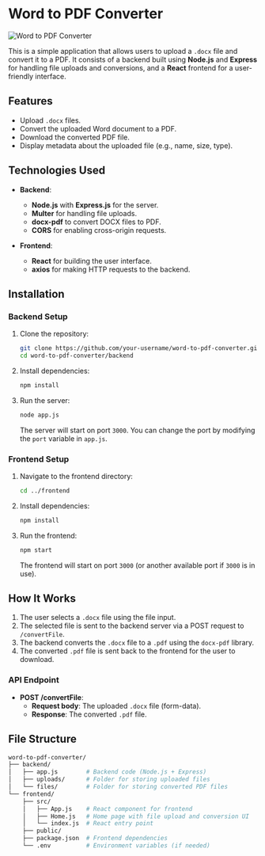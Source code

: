 # Word to PDF Converter

![Word to PDF Converter](image_url) <!-- Replace with your image URL -->

This is a simple application that allows users to upload a `.docx` file and convert it to a PDF. It consists of a backend built using **Node.js** and **Express** for handling file uploads and conversions, and a **React** frontend for a user-friendly interface.

## Features

- Upload `.docx` files.
- Convert the uploaded Word document to a PDF.
- Download the converted PDF file.
- Display metadata about the uploaded file (e.g., name, size, type).

## Technologies Used

- **Backend**: 
  - **Node.js** with **Express.js** for the server.
  - **Multer** for handling file uploads.
  - **docx-pdf** to convert DOCX files to PDF.
  - **CORS** for enabling cross-origin requests.
  
- **Frontend**: 
  - **React** for building the user interface.
  - **axios** for making HTTP requests to the backend.

## Installation

### Backend Setup

1. Clone the repository:
    ```bash
    git clone https://github.com/your-username/word-to-pdf-converter.git
    cd word-to-pdf-converter/backend
    ```

2. Install dependencies:
    ```bash
    npm install
    ```

3. Run the server:
    ```bash
    node app.js
    ```

    The server will start on port `3000`. You can change the port by modifying the `port` variable in `app.js`.

### Frontend Setup

1. Navigate to the frontend directory:
    ```bash
    cd ../frontend
    ```

2. Install dependencies:
    ```bash
    npm install
    ```

3. Run the frontend:
    ```bash
    npm start
    ```

    The frontend will start on port `3000` (or another available port if `3000` is in use).

## How It Works

1. The user selects a `.docx` file using the file input.
2. The selected file is sent to the backend server via a POST request to `/convertFile`.
3. The backend converts the `.docx` file to a `.pdf` using the `docx-pdf` library.
4. The converted `.pdf` file is sent back to the frontend for the user to download.

### API Endpoint

- **POST /convertFile**: 
  - **Request body**: The uploaded `.docx` file (form-data).
  - **Response**: The converted `.pdf` file.

## File Structure

```bash
word-to-pdf-converter/
├── backend/
│   ├── app.js        # Backend code (Node.js + Express)
│   ├── uploads/      # Folder for storing uploaded files
│   └── files/        # Folder for storing converted PDF files
└── frontend/
    ├── src/
    │   ├── App.js    # React component for frontend
    │   ├── Home.js   # Home page with file upload and conversion UI
    │   └── index.js  # React entry point
    ├── public/
    ├── package.json  # Frontend dependencies
    └── .env          # Environment variables (if needed)
